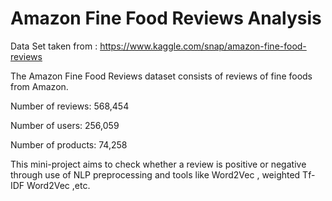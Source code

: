 # Amazon Fine Food Reviews Analysis
Data Set taken from : https://www.kaggle.com/snap/amazon-fine-food-reviews 

The Amazon Fine Food Reviews dataset consists of reviews of fine foods from Amazon.

Number of reviews: 568,454

Number of users: 256,059

Number of products: 74,258

This mini-project aims to check whether a review is positive or negative through use of NLP preprocessing and tools like Word2Vec , weighted Tf-IDF Word2Vec ,etc.
